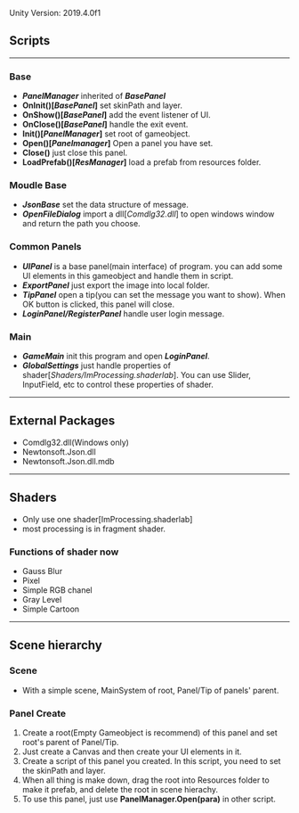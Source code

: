 Unity Version: 2019.4.0f1

## Scripts

---
### Base
- ***PanelManager*** inherited of ***BasePanel***
- **OnInit()[*BasePanel*]** set skinPath and layer.
- **OnShow()[*BasePanel*]** add the event listener of UI.
- **OnClose()[*BasePanel*]** handle the exit event.
- **Init()[*PanelManager*]** set root of gameobject.
- **Open<T>()[*Panelmanager*]** Open a panel you have set.
- **Close()** just close this panel.
- **LoadPrefab()[*ResManager*]** load a prefab from resources folder.

### Moudle Base

- ***JsonBase*** set the data structure of message.
- ***OpenFileDialog*** import a dll[*Comdlg32.dll*] to open windows window and return the path you choose.

### Common Panels

- ***UIPanel*** is a base panel(main interface) of program. you can add some UI elements in this gameobject and handle them in script.
- ***ExportPanel*** just export the image into local folder.
- ***TipPanel*** open a tip(you can set the message you want to show). When OK button is clicked, this panel will close.
- ***LoginPanel/RegisterPanel*** handle user login message. 

### Main

- ***GameMain*** init this program and open ***LoginPanel***.
- ***GlobalSettings*** just handle properties of shader[*Shaders/ImProcessing.shaderlab*]. You can use Slider, InputField, etc to control these properties of shader.

---



## External Packages

- Comdlg32.dll(Windows only)
- Newtonsoft.Json.dll
- Newtonsoft.Json.dll.mdb

---



## Shaders

- Only use one shader[ImProcessing.shaderlab]
- most processing is in fragment shader.

### Functions of shader now

- Gauss Blur
- Pixel
- Simple RGB chanel
- Gray Level
- Simple Cartoon

---



## Scene hierarchy

### Scene

- With a simple scene, MainSystem of root, Panel/Tip of panels' parent.

### Panel Create

1. Create a root(Empty Gameobject is recommend) of this panel and set root's parent of Panel/Tip.
2. Just create a Canvas and then create your UI elements in it.
3. Create a script of this panel you created. In this script, you need to set the skinPath and layer.
4. When all thing is make down, drag the root into Resources folder to make it prefab, and delete the root in scene hierachy.
5. To use this panel, just use **PanelManager.Open<PanelType>(para)** in other script.